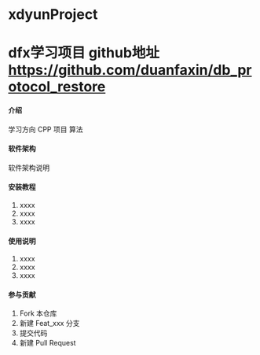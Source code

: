 # xdyunProject

# dfx学习项目  github地址 https://github.com/duanfaxin/db_protocol_restore

#### 介绍
学习方向 CPP  项目  算法

#### 软件架构
软件架构说明


#### 安装教程

1.  xxxx
2.  xxxx
3.  xxxx

#### 使用说明

1.  xxxx
2.  xxxx
3.  xxxx

#### 参与贡献

1.  Fork 本仓库
2.  新建 Feat_xxx 分支
3.  提交代码
4.  新建 Pull Request


